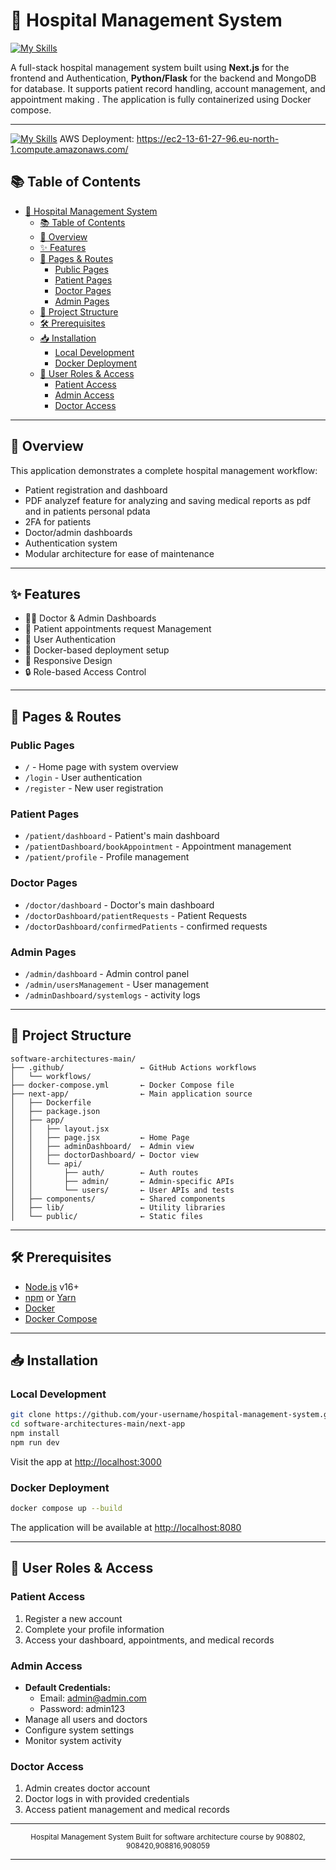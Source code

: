 # 🏥 Hospital Management System

[![My Skills](https://skillicons.dev/icons?i=nextjs,react,tailwind,mongodb,flask,nodejs,py,docker,&perline=10)](https://skillicons.dev)

A full-stack hospital management system built using **Next.js** for the frontend and Authentication, **Python/Flask** for the backend and MongoDB for database. It supports patient record handling, account management, and appointment making . The application is fully containerized using Docker compose.

---
[![My Skills](https://skillicons.dev/icons?i=aws,&perline=10)](https://skillicons.dev)
AWS Deployment: https://ec2-13-61-27-96.eu-north-1.compute.amazonaws.com/
## 📚 Table of Contents

- [🏥 Hospital Management System](#-hospital-management-system)
  - [📚 Table of Contents](#-table-of-contents)
  - [🚀 Overview](#-overview)
  - [✨ Features](#-features)
  - [📱 Pages \& Routes](#-pages--routes)
    - [Public Pages](#public-pages)
    - [Patient Pages](#patient-pages)
    - [Doctor Pages](#doctor-pages)
    - [Admin Pages](#admin-pages)
  - [📁 Project Structure](#-project-structure)
  - [🛠 Prerequisites](#-prerequisites)
  - [📥 Installation](#-installation)
    - [Local Development](#local-development)
    - [Docker Deployment](#docker-deployment)
  - [👥 User Roles \& Access](#-user-roles--access)
    - [Patient Access](#patient-access)
    - [Admin Access](#admin-access)
    - [Doctor Access](#doctor-access)

---

## 🚀 Overview

This application demonstrates a complete hospital management workflow:

- Patient registration and dashboard
- PDF analyzef feature for analyzing and saving medical reports as pdf and in patients personal pdata
- 2FA for patients
- Doctor/admin dashboards
- Authentication system
- Modular architecture for ease of maintenance
---

## ✨ Features

- 🧑‍⚕️ Doctor & Admin Dashboards
- 🧾 Patient appointments request Management
- 🔐 User Authentication
- 🐳 Docker-based deployment setup
- 📱 Responsive Design
- 🔒 Role-based Access Control

---

## 📱 Pages & Routes

### Public Pages

- `/` - Home page with system overview
- `/login` - User authentication
- `/register` - New user registration

### Patient Pages

- `/patient/dashboard` - Patient's main dashboard
- `/patientDashboard/bookAppointment` - Appointment management
- `/patient/profile` - Profile management

### Doctor Pages

- `/doctor/dashboard` - Doctor's main dashboard
- `/doctorDashboard/patientRequests` - Patient Requests
- `/doctorDashboard/confirmedPatients` - confirmed requests

### Admin Pages

- `/admin/dashboard` - Admin control panel
- `/admin/usersManagement` - User management
- `/adminDashboard/systemlogs` - activity logs

---

## 📁 Project Structure

```
software-architectures-main/
├── .github/                 ← GitHub Actions workflows
│   └── workflows/
├── docker-compose.yml       ← Docker Compose file
├── next-app/                ← Main application source
│   ├── Dockerfile
│   ├── package.json
│   ├── app/
│   │   ├── layout.jsx
│   │   ├── page.jsx         ← Home Page
│   │   ├── adminDashboard/  ← Admin view
│   │   ├── doctorDashboard/ ← Doctor view
│   │   └── api/
│   │       ├── auth/        ← Auth routes
│   │       ├── admin/       ← Admin-specific APIs
│   │       └── users/       ← User APIs and tests
│   ├── components/          ← Shared components
│   ├── lib/                 ← Utility libraries
│   └── public/              ← Static files
```

---

## 🛠 Prerequisites

- [Node.js](https://nodejs.org/) v16+
- [npm](https://www.npmjs.com/) or [Yarn](https://yarnpkg.com/)
- [Docker](https://www.docker.com/)
- [Docker Compose](https://docs.docker.com/compose/)

---

## 📥 Installation

### Local Development

```bash
git clone https://github.com/your-username/hospital-management-system.git
cd software-architectures-main/next-app
npm install
npm run dev
```

Visit the app at [http://localhost:3000](http://localhost:3000)

### Docker Deployment

```bash
docker compose up --build
```

The application will be available at [http://localhost:8080](http://localhost:8080)

---

## 👥 User Roles & Access

### Patient Access

1. Register a new account
2. Complete your profile information
3. Access your dashboard, appointments, and medical records

### Admin Access

- **Default Credentials:**
  - Email: admin@admin.com
  - Password: admin123
- Manage all users and doctors
- Configure system settings
- Monitor system activity

### Doctor Access

1. Admin creates doctor account
2. Doctor logs in with provided credentials
3. Access patient management and medical records

---

<div align="center">
  <sub>Hospital Management System  Built for software architecture course by 908802, 908420,908816,908059 </sub>
</div>

---
